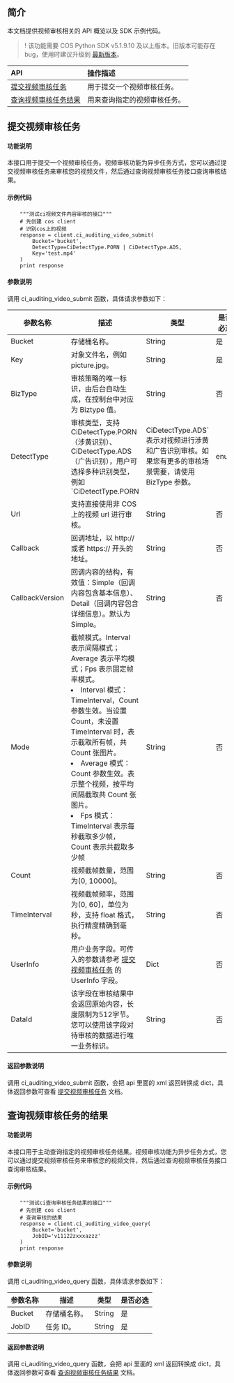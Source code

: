 ## 简介

本文档提供视频审核相关的 API 概览以及 SDK 示例代码。

>! 该功能需要 COS Python SDK v5.1.9.10 及以上版本。旧版本可能存在 bug，使用时建议升级到 [最新版本](https://github.com/tencentyun/cos-python-sdk-v5/releases)。
>

| API                                                          | 操作描述                   |
| :----------------------------------------------------------- | :------------------------- |
| [提交视频审核任务](https://cloud.tencent.com/document/product/436/47316) | 用于提交一个视频审核任务。   |
| [查询视频审核任务结果](https://cloud.tencent.com/document/product/436/47317) | 用来查询指定的视频审核任务。 |



## 提交视频审核任务

#### 功能说明

本接口用于提交一个视频审核任务。视频审核功能为异步任务方式，您可以通过提交视频审核任务来审核您的视频文件，然后通过查询视频审核任务接口查询审核结果。

#### 示例代码

```shell
    """测试ci视频文件内容审核的接口"""
    # 先创建 cos client
    # 识别cos上的视频
	response = client.ci_auditing_video_submit(
		Bucket='bucket',
		DetectType=CiDetectType.PORN | CiDetectType.ADS,
		Key='test.mp4'
	)
	print response
```

#### 参数说明

调用 ci_auditing_video_submit 函数，具体请求参数如下：

| 参数名称  | 描述                                                         | 类型   | 是否必选 |
| --------- | ------------------------------------------------------------ | ------ | -------- |
| Bucket | 存储桶名称。                                 | String  | 是       |
| Key | 对象文件名，例如 picture.jpg。                                 | String  | 是       |
| BizType | 审核策略的唯一标识，由后台自动生成，在控制台中对应为 Biztype 值。                                | String  | 否       |
| DetectType      | 审核类型，支持 CiDetectType.PORN（涉黄识别）、CiDetectType.ADS（广告识别），用户可选择多种识别类型，例如 `CiDetectType.PORN | CiDetectType.ADS` 表示对视频进行涉黄和广告识别审核。如果您有更多的审核场景需要，请使用 BizType 参数。  | enum | 否  
| Url | 支持直接使用非 COS 上的视频 url 进行审核。                                 | String  | 否       |
| Callback | 回调地址，以 http:// 或者 https:// 开头的地址。                                 | String  | 否       |
| CallbackVersion | 回调内容的结构，有效值：Simple（回调内容包含基本信息）、Detail（回调内容包含详细信息）。默认为 Simple。                                 | String  | 否       |
| Mode | 截帧模式。Interval 表示间隔模式；Average 表示平均模式；Fps 表示固定帧率模式。<li>Interval 模式：TimeInterval，Count 参数生效。当设置 Count，未设置 TimeInterval 时，表示截取所有帧，共 Count 张图片。<li> Average 模式：Count 参数生效。表示整个视频，按平均间隔截取共 Count 张图片。<li>Fps 模式：TimeInterval 表示每秒截取多少帧，Count 表示共截取多少帧 </li>                                | String  | 否       |
| Count | 视频截帧数量，范围为(0, 10000]。                                 | String  | 否       |
| TimeInterval | 视频截帧频率，范围为(0, 60]，单位为秒，支持 float 格式，执行精度精确到毫秒。                                 | String  | 否       |
| UserInfo | 用户业务字段。可传入的参数请参考 [提交视频审核任务](https://cloud.tencent.com/document/product/436/47316) 的 UserInfo 字段。                            | Dict  | 否       |
| DataId | 该字段在审核结果中会返回原始内容，长度限制为512字节。您可以使用该字段对待审核的数据进行唯一业务标识。                                 | String  | 否       |

#### 返回参数说明

调用 ci_auditing_video_submit 函数，会把 api 里面的 xml 返回转换成 dict，具体返回参数可查看 [提交视频审核任务](https://cloud.tencent.com/document/product/436/47316) 文档。


## 查询视频审核任务的结果

#### 功能说明

本接口用于主动查询指定的视频审核任务结果。视频审核功能为异步任务方式，您可以通过提交视频审核任务来审核您的视频文件，然后通过查询视频审核任务接口查询审核结果。

#### 示例代码

```shell
    """测试ci查询审核任务结果的接口"""
    # 先创建 cos client
    # 查询审核的结果
	response = client.ci_auditing_video_query(
		Bucket='bucket',
		JobID='v11122zxxxazzz'
	)
	print response
```

#### 参数说明

调用 ci_auditing_video_query 函数，具体请求参数如下：

| 参数名称  | 描述                                                         | 类型   | 是否必选 |
| --------- | ------------------------------------------------------------ | ------ | -------- |
| Bucket | 存储桶名称。                               | String  | 是       |
| JobID | 任务 ID。                                | String  | 是       |

#### 返回参数说明

调用 ci_auditing_video_query 函数，会把 api 里面的 xml 返回转换成 dict，具体返回参数可查看 [查询视频审核任务结果](https://cloud.tencent.com/document/product/436/47317) 文档。




